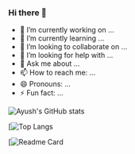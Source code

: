 ### Hi there 👋


- 🔭 I’m currently working on ...
- 🌱 I’m currently learning ...
- 👯 I’m looking to collaborate on ...
- 🤔 I’m looking for help with ...
- 💬 Ask me about ...
- 📫 How to reach me: ...
- 😄 Pronouns: ...
- ⚡ Fun fact: ...

![Ayush's GitHub stats](https://github-readme-stats.vercel.app/api?username=ayushchy&theme=dark&show_icons=true)

[![Top Langs](https://github-readme-stats.vercel.app/api/top-langs/?username=ayushchy&layout=compact&theme=dark&show)

[![Readme Card](https://github-readme-stats.vercel.app/api/pin/?username=ayushchy&repo=Proximity-Covid19&theme=dark&show)










